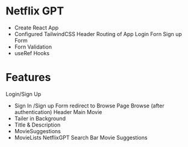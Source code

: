# Netflix GPT

- Create React App
- Configured TailwindCSS
  Header
  Routing of App
  Login Forn
  Sign up Form
- Forn Validation
- useRef Hooks

# Features

Login/Sign Up

- Sign In /Sign up Form
  redirect to Browse Page
  Browse (after authentication)
  Header
  Main Movie
- Tailer in Background
- Title & Description
- MovieSuggestions
- MovieLists 
  NetflixGPT
  Search Bar
  Movie Suggestions
